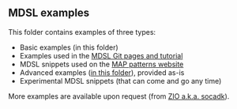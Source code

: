 ## MDSL examples

This folder contains examples of three types:

* Basic examples (in this folder)
* Examples used in the [MDSL Git pages and tutorial](https://socadk.github.io/MDSL/index)
* MDSL snippets used on the [MAP patterns website](https://microservice-api-patterns.org/)
* Advanced examples ([in this folder](examples-advanced)), provided as-is
* Experimental MDSL snippets (that can come and go any time)

More examples are available upon request (from [ZIO a.k.a. socadk](https://ozimmer.ch/about/)).